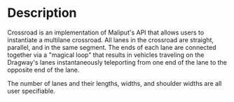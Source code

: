 # Description

Crossroad is an implementation of Maliput's API that allows users to instantiate
a multilane crossroad.  All lanes in the crossroad are straight, parallel, and in
the same segment. The ends of each lane are connected together via a "magical
loop" that results in vehicles traveling on the Dragway's lanes instantaneously
teleporting from one end of the lane to the opposite end of the lane.

The number of lanes and their lengths, widths, and shoulder widths are all user
specifiable.

